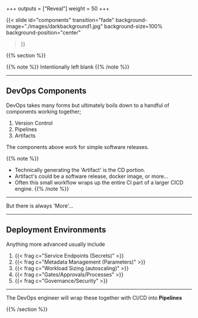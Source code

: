 +++
outputs = ["Reveal"]
weight = 50
+++

{{< slide 
    id="components" 
    transition="fade" 
    background-image="./images/darkbackground1.jpg" 
    background-size=100%
    background-position="center"
>}}

{{% section %}}

{{% note %}}
Intentionally left blank
{{% /note %}}

---

## DevOps Components

DevOps takes many forms but ultimately boils down to a handful of components working together;

1. Version Control
1. Pipelines
1. Artifacts

The components above work for simple software releases.

{{% note %}}
- Technically generating the 'Artifact' is the CD portion.
- Artifact's could be a software release, docker image, or more...
- Often this small workflow wraps up the entire CI part of a larger CICD engine.
{{% /note %}}

---

But there is always 'More'...

---

## Deployment Environments

Anything more advanced usually include

1. {{< frag c="Service Endpoints (Secrets)" >}}
1. {{< frag c="Metadata Management (Parameters)" >}}
1. {{< frag c="Workload Sizing (autoscaling)" >}}
1. {{< frag c="Gates/Approvals/Processes" >}}
1. {{< frag c="Governance/Security" >}}

---

The DevOps engineer will wrap these together with CI/CD into **Pipelines**

{{% /section %}}
